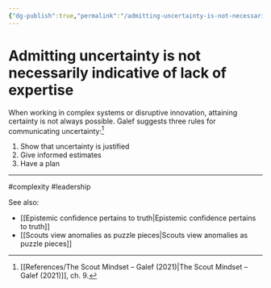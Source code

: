 ```yaml
---
{"dg-publish":true,"permalink":"/admitting-uncertainty-is-not-necessarily-indicative-of-lack-of-expertise/"}
---
```



# Admitting uncertainty is not necessarily indicative of lack of expertise

When working in complex systems or disruptive innovation, attaining certainty is not always possible. Galef suggests three rules for communicating uncertainty:[^1]

1. Show that uncertainty is justified
2. Give informed estimates
3. Have a plan

---
#complexity #leadership 

See also:
- [[Epistemic confidence pertains to truth\|Epistemic confidence pertains to truth]]
- [[Scouts view anomalies as puzzle pieces\|Scouts view anomalies as puzzle pieces]]

[^1]: [[References/The Scout Mindset – Galef (2021)\|The Scout Mindset – Galef (2021)]], ch. 9.